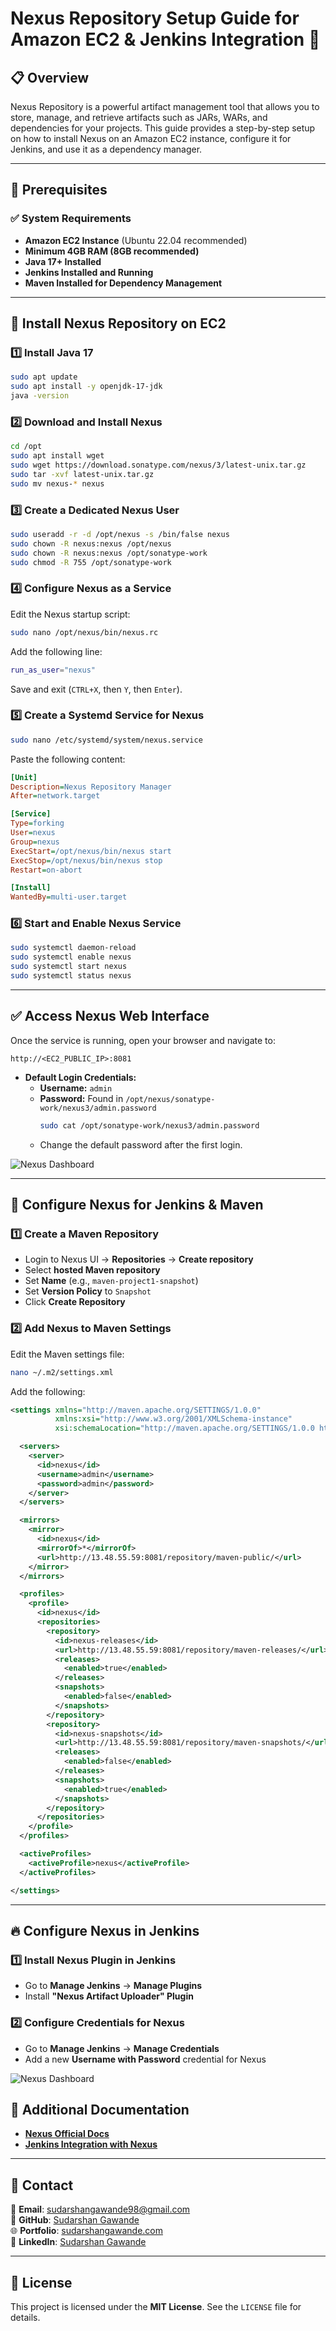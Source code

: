 # Nexus Repository Setup Guide for Amazon EC2 & Jenkins Integration 🚀

## 📋 Overview
Nexus Repository is a powerful artifact management tool that allows you to store, manage, and retrieve artifacts such as JARs, WARs, and dependencies for your projects. This guide provides a step-by-step setup on how to install Nexus on an Amazon EC2 instance, configure it for Jenkins, and use it as a dependency manager.

---

## 📌 Prerequisites

### ✅ System Requirements
- **Amazon EC2 Instance** (Ubuntu 22.04 recommended)
- **Minimum 4GB RAM (8GB recommended)**
- **Java 17+ Installed**
- **Jenkins Installed and Running**
- **Maven Installed for Dependency Management**

---

## 🔧 Install Nexus Repository on EC2

### **1️⃣ Install Java 17**
```bash
sudo apt update
sudo apt install -y openjdk-17-jdk
java -version
```

### **2️⃣ Download and Install Nexus**
```bash
cd /opt
sudo apt install wget
sudo wget https://download.sonatype.com/nexus/3/latest-unix.tar.gz
sudo tar -xvf latest-unix.tar.gz
sudo mv nexus-* nexus
```

### **3️⃣ Create a Dedicated Nexus User**
```bash
sudo useradd -r -d /opt/nexus -s /bin/false nexus
sudo chown -R nexus:nexus /opt/nexus
sudo chown -R nexus:nexus /opt/sonatype-work
sudo chmod -R 755 /opt/sonatype-work
```

### **4️⃣ Configure Nexus as a Service**
Edit the Nexus startup script:
```bash
sudo nano /opt/nexus/bin/nexus.rc
```
Add the following line:
```bash
run_as_user="nexus"
```
Save and exit (`CTRL+X`, then `Y`, then `Enter`).

### **5️⃣ Create a Systemd Service for Nexus**
```bash
sudo nano /etc/systemd/system/nexus.service
```
Paste the following content:
```ini
[Unit]
Description=Nexus Repository Manager
After=network.target

[Service]
Type=forking
User=nexus
Group=nexus
ExecStart=/opt/nexus/bin/nexus start
ExecStop=/opt/nexus/bin/nexus stop
Restart=on-abort

[Install]
WantedBy=multi-user.target
```

### **6️⃣ Start and Enable Nexus Service**
```bash
sudo systemctl daemon-reload
sudo systemctl enable nexus
sudo systemctl start nexus
sudo systemctl status nexus
```

---

## ✅ Access Nexus Web Interface

Once the service is running, open your browser and navigate to:
```
http://<EC2_PUBLIC_IP>:8081
```
- **Default Login Credentials:**
  - **Username:** `admin`
  - **Password:** Found in `/opt/nexus/sonatype-work/nexus3/admin.password`  
    ```bash
    sudo cat /opt/sonatype-work/nexus3/admin.password
    ```
  - Change the default password after the first login.

![Nexus Dashboard](../../images/nexus_dashboard.png)

---

## 🔧 Configure Nexus for Jenkins & Maven

### **1️⃣ Create a Maven Repository**
- Login to Nexus UI → **Repositories** → **Create repository**  
- Select **hosted Maven repository**
- Set **Name** (e.g., `maven-project1-snapshot`)
- Set **Version Policy** to `Snapshot`
- Click **Create Repository**

### **2️⃣ Add Nexus to Maven Settings**
Edit the Maven settings file:
```bash
nano ~/.m2/settings.xml
```
Add the following:
```xml
<settings xmlns="http://maven.apache.org/SETTINGS/1.0.0"
          xmlns:xsi="http://www.w3.org/2001/XMLSchema-instance"
          xsi:schemaLocation="http://maven.apache.org/SETTINGS/1.0.0 http://maven.apache.org/xsd/settings-1.0.0.xsd">

  <servers>
    <server>
      <id>nexus</id>
      <username>admin</username>
      <password>admin</password>
    </server>
  </servers>

  <mirrors>
    <mirror>
      <id>nexus</id>
      <mirrorOf>*</mirrorOf>
      <url>http://13.48.55.59:8081/repository/maven-public/</url>
    </mirror>
  </mirrors>

  <profiles>
    <profile>
      <id>nexus</id>
      <repositories>
        <repository>
          <id>nexus-releases</id>
          <url>http://13.48.55.59:8081/repository/maven-releases/</url>
          <releases>
            <enabled>true</enabled>
          </releases>
          <snapshots>
            <enabled>false</enabled>
          </snapshots>
        </repository>
        <repository>
          <id>nexus-snapshots</id>
          <url>http://13.48.55.59:8081/repository/maven-snapshots/</url>
          <releases>
            <enabled>false</enabled>
          </releases>
          <snapshots>
            <enabled>true</enabled>
          </snapshots>
        </repository>
      </repositories>
    </profile>
  </profiles>

  <activeProfiles>
    <activeProfile>nexus</activeProfile>
  </activeProfiles>

</settings>

```
---

## 🔥 Configure Nexus in Jenkins

### **1️⃣ Install Nexus Plugin in Jenkins**
- Go to **Manage Jenkins** → **Manage Plugins**
- Install **"Nexus Artifact Uploader" Plugin**

### **2️⃣ Configure Credentials for Nexus**
- Go to **Manage Jenkins** → **Manage Credentials**
- Add a new **Username with Password** credential for Nexus

![Nexus Dashboard](../../images/nexus_credential.png)

## 📄 Additional Documentation
- **[Nexus Official Docs](https://help.sonatype.com/repomanager3)**
- **[Jenkins Integration with Nexus](https://plugins.jenkins.io/nexus-artifact-uploader/)**

---

## 📧 Contact  
📧 **Email**: [sudarshangawande98@gmail.com](mailto:sudarshangawande98@gmail.com)  
🔗 **GitHub**: [Sudarshan Gawande](https://github.com/sudarshan-gawande)  
🌐 **Portfolio**: [sudarshangawande.com](https://sudarshangawande.com)  
💼 **LinkedIn**: [Sudarshan Gawande](https://www.linkedin.com/in/sudarshan-gawande/)  

---

## 📄 License
This project is licensed under the **MIT License**. See the `LICENSE` file for details.
